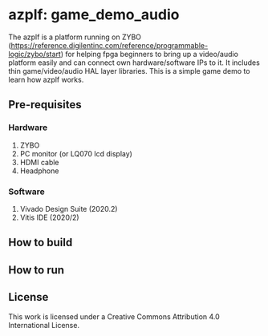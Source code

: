# azplf: game_demo_audio
The azplf is a platform running on ZYBO (https://reference.digilentinc.com/reference/programmable-logic/zybo/start) for helping fpga beginners to bring up a video/audio platform easily and can connect own hardware/software IPs to it. It includes thin game/video/audio HAL layer libraries. This is a simple game demo to learn how azplf works.  
## Pre-requisites  
### Hardware  
1. ZYBO
2. PC monitor (or LQ070 lcd display) 
3. HDMI cable
4. Headphone
### Software
1. Vivado Design Suite (2020.2)
2. Vitis IDE (2020/2)
## How to build

## How to run  

## License
This work is licensed under a Creative Commons Attribution 4.0 International License. 







